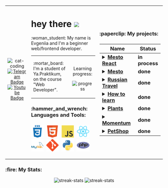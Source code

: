 <table align=center>
 <tr>
  <td align="center">
    <div id="header">
      <img src="https://media.giphy.com/media/v1.Y2lkPTc5MGI3NjExNzBjNjA1YmFjMTBlM2NmYjExYzY0ZDY0MzY4MTEwZjk1N2Y4ZDk5NiZlcD12MV9pbnRlcm5hbF9naWZzX2dpZklkJmN0PWc/3oKIPnAiaMCws8nOsE/giphy.gif" alt="cat-coding" width="200"/>
    </div>
    <div id="badges" align="center">
      <a href="https://t.me/+79670799506">
        <img src="https://img.shields.io/badge/telegram-blue?logo=telegram&logoColor=white&style=for-the-badge" alt="Telegram Badge"/>
      </a>
      <a href="mailto:tulpansik@mail.ru">
        <img src="https://img.shields.io/badge/@email-black?logoColor=white&style=for-the-badge" alt="Youtube Badge"/>
      </a>
    </div>
    <img src="https://komarev.com/ghpvc/?username=EvgeniiyaR&style=flat-square&color=blue" alt=""/>
  </td>
  
  <td width=350>
    <h1>
      hey there
      <img src="https://media.giphy.com/media/hvRJCLFzcasrR4ia7z/giphy.gif" width="30"/>
    </h1>
    <p>:woman_student: My name is Evgeniia and I'm a beginner web/frontend developer.<p> 
    <table>
        <tr>
          <td width=200>
            <p>:mortar_board: I'm a student of Ya.Praktikum, on the course "Web Developer".<p>
          </td>
          <td width=100>
            <div align=center>
              <p>Learning progress: </p> <img src="https://progress-bar.dev/82/" alt="progress"/>
            </div>
          </td>
        </tr>  
    </table>
    <h3>:hammer_and_wrench: Languages and Tools:<h3>
    <img src="https://github.com/devicons/devicon/blob/master/icons/css3/css3-plain-wordmark.svg"  title="CSS3" alt="CSS" width="40" height="40"/>&nbsp;
    <img src="https://github.com/devicons/devicon/blob/master/icons/html5/html5-original.svg" title="HTML5" alt="HTML" width="40" height="40"/>&nbsp;
    <img src="https://github.com/devicons/devicon/blob/master/icons/javascript/javascript-original.svg" title="JavaScript" alt="JavaScript" width="40" height="40"/>&nbsp;
    <img src="https://github.com/devicons/devicon/blob/master/icons/react/react-original.svg" title="React" alt="React" width="40" height="40"/>&nbsp;
    <img src="https://github.com/devicons/devicon/blob/master/icons/mysql/mysql-original-wordmark.svg" title="MySQL"  alt="MySQL" width="40" height="40"/>&nbsp;
    <img src="https://github.com/devicons/devicon/blob/master/icons/git/git-original.svg" title="Git" **alt="Git" width="40" height="40"/>&nbsp;
    <img src="https://github.com/devicons/devicon/blob/master/icons/python/python-original.svg" title="Python" **alt="Python" width="40" height="40"/>&nbsp;
    <img src="https://github.com/devicons/devicon/blob/master/icons/php/php-original.svg" title="PHP" **alt="PHP" width="40" height="40"/>   
  </td>
      
  <td width=250>
    <h3>:paperclip: My projects:<h3>
      <table>
        <thead>
          <tr>
            <th>Name</th>
            <th width=50>Status</th>
          </tr>
        </thead>
        <tbody>
         <tr>
            <td>
              <details>
                <summary><a href="https://github.com/EvgeniiyaR/react-mesto-auth" target="_blank">Mesto React</a></summary>
                <img src="https://img.shields.io/badge/-React-blue" alt="React"/>&nbsp;
                <img src="https://img.shields.io/badge/-JS-yellow" alt="JS"/>&nbsp;
                <img src="https://img.shields.io/badge/-HTML-grey" alt="HTML"/>&nbsp;
                <img src="https://img.shields.io/badge/-CSS-white" alt="CSS"/>
              </details>
            </td>
            <td>in process</td>
          </tr>
          <tr>
            <td>
              <details>
                <summary><a href="https://github.com/EvgeniiyaR/mesto" target="_blank">Mesto</a></summary>
                <img src="https://img.shields.io/badge/-JS-yellow" alt="JS"/>&nbsp;
                <img src="https://img.shields.io/badge/-HTML-grey" alt="HTML"/>&nbsp;
                <img src="https://img.shields.io/badge/-CSS-white" alt="CSS"/>
              </details>
            </td>
            <td>done</td>
          </tr>
          <tr>
            <td>
              <details>
                <summary><a href="https://github.com/EvgeniiyaR/russian-travel" target="_blank">Russian Travel</a></summary>
                <img src="https://img.shields.io/badge/-HTML-grey" alt="HTML"/>&nbsp;
                <img src="https://img.shields.io/badge/-CSS-white" alt="CSS"/>
              </details>
            </td>
            <td>done</td>
          </tr>
          <tr>
            <td>
              <details>
                <summary><a href="https://github.com/EvgeniiyaR/how-to-learn" target="_blank">How to learn</a></summary>
                <img src="https://img.shields.io/badge/-HTML-grey" alt="HTML"/>&nbsp;
                <img src="https://img.shields.io/badge/-CSS-white" alt="CSS"/>
              </details>
            </td>
            <td>done</td>
          </tr>
          <tr>
            <td>
              <details>
                <summary><a href="https://github.com/EvgeniiyaR/plants" target="_blank">Plants</a></summary>
                <img src="https://img.shields.io/badge/-JS-yellow" alt="JS"/>&nbsp;
                <img src="https://img.shields.io/badge/-HTML-grey" alt="HTML"/>&nbsp;
                <img src="https://img.shields.io/badge/-CSS-white" alt="CSS"/>
              </details>
            </td>
            <td>done</td>
          </tr>
          <tr>
            <td>
              <details>
                <summary><a href="https://github.com/EvgeniiyaR/momentum" target="_blank">Momentum</a></summary>
                <img src="https://img.shields.io/badge/-JS-yellow" alt="JS"/>&nbsp;
                <img src="https://img.shields.io/badge/-HTML-grey" alt="HTML"/>&nbsp;
                <img src="https://img.shields.io/badge/-CSS-white" alt="CSS"/>
              </details>
            </td>
            <td>done</td>
          </tr>
          <tr>
            <td>
              <details>
                <summary><a href="http://a0803248.xsph.ru/" target="_blank">PetShop</a></summary>
                <img src="https://img.shields.io/badge/-JS-yellow" alt="JS"/>&nbsp;
                <img src="https://img.shields.io/badge/-PHP-darkblue" alt="PHP"/>&nbsp;
                <img src="https://img.shields.io/badge/-HTML-grey" alt="HTML"/>&nbsp;
                <img src="https://img.shields.io/badge/-CSS-white" alt="CSS"/>
              </details>
            </td> 
            <td>done</td>
          </tr>
        </tbody>      
     </table>
  </td>  
 </tr>
</table>
<h3>:fire: My Stats:</h3>
<div align="center">
  <img src="https://github-readme-stats.vercel.app/api/top-langs/?username=EvgeniiyaR&layout=compact&theme=transparent" title="streak-stats" **alt="streak-stats" width=300/>
  <img src="http://github-readme-streak-stats.herokuapp.com?user=EvgeniiyaR&theme=transparent&mode=weekly" title="streak-stats" **alt="streak-stats" height=165/>
</div>

